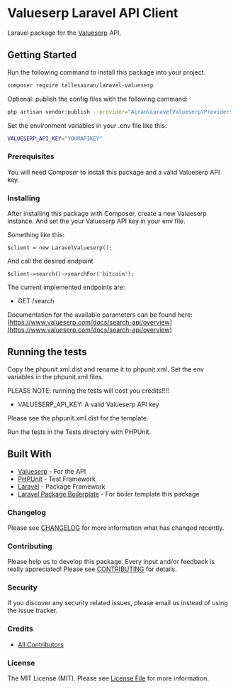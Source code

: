 # Valueserp Laravel API Client

Laravel package for the [Valueserp](https://www.valueserp.com/docs/search-api/overview) API.

## Getting Started

Run the following command to install this package into your project.

``` bash
composer require tallesairan/laravel-valueserp
```

Optional: publish the config files with the following command:

``` bash
php artisan vendor:publish --provider="Airan\LaravelValueserp\Providers\LaravelValueserpServiceProvider"
```

Set the environment variables in your .env file like this:

``` bash
VALUESERP_API_KEY="YOURAPIKEY"
```

### Prerequisites

You will need Composer to install this package and a valid Valueserp API key.

### Installing

After installing this package with Composer, create a new Valueserp instance. And set the your Valueserp API key in your env file. 

Something like this:

```
$client = new LaravelValueserp();
```

And call the desired endpoint

```
$client->search()->searchFor('bitcoin');
```

The current implemented endpoints are: 

* GET   /search

Documentation for the available parameters can be found here: [https://www.valueserp.com/docs/search-api/overview](https://www.valueserp.com/docs/search-api/overview)

## Running the tests

Copy the phpunit.xml.dist and rename it to phpunit.xml. Set the env variables in the phpunit.xml files.

PLEASE NOTE: running the tests will cost you credits!!!!

* VALUESERP_API_KEY:  A valid Valueserp API key

Please see the phpunit.xml.dist for the template.

Run the tests in the Tests directory with PHPUnit.


## Built With

* [Valueserp](https://valueserp.com) - For the API
* [PHPUnit](https://github.com/sebastianbergmann/phpunit/) - Test Framework
* [Laravel](https://github.com/laravel/framework) - Package Framework
* [Laravel Package Boilerplate](https://laravelpackageboilerplate.com) - For boiler template this package

### Changelog

Please see [CHANGELOG](CHANGELOG.md) for more information what has changed recently.

### Contributing

Please help us to develop this package. Every input and/or feedback is really appreciated! Please see [CONTRIBUTING](CONTRIBUTING.md) for details.

### Security

If you discover any security related issues, please email us instead of using the issue tracker.

### Credits

- [All Contributors](../../contributors)

### License

The MIT License (MIT). Please see [License File](LICENSE.md) for more information.
